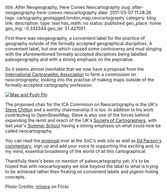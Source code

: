 title: After Neogeography, Here Comes Neocartography
slug: after-neogeography-here-comes-neocartography
date: 2011-03-07 11:28:26
tags: cartography,geotagged,london,map,neocartography
category: blog
link: 
description: 
type: text
has_math: no
status: published
geo_place: home
geo_lng: -0.333344
geo_lat: 51.427051

First there was neogeography, a convenient label for the practice of geography outside of the formally accepted geographical disciplines. A convenient label, but one which caused some controversy and mud slinging with the aforementioned formally accepted disciplines being labelled paleogeography and with a strong emphasis on the pejorative.

So it seems almost inevitable that we now have a proposal from the [International Cartographic Association](https://icaci.org/ "https://icaci.org/") to form a commission on *neocartography*, looking into the practise of making maps outside of the formally accepted cartography profession.

<!-- TEASER_END -->

[![Map and Push Pin](https://farm4.static.flickr.com/3100/3158814786_e8e0632d9e_d.jpg)](https://www.flickr.com/photos/nrivera/3158814786/ "Map and Push Pin")

The proposed chair for the ICA Commision on Neocartography is the UK's [Steve Chilton](https://twitter.com/steev8 "https://twitter.com/steev8") and a worthy chairmanship it is too. In addition to his work contributing to OpenStreetMap, Steve is also one of the forces behind expanding the remit and reach of the UK's [Society of Cartographers](https://www.soc.org.uk/ "https://www.soc.org.uk/"), with last year's [Summer School](/2010/12/08/society-of-cartographers-redux/ "/2010/12/08/society-of-cartographers-redux/") having a strong emphasis on what could now be called neocartography.

You can read the [proposal](https://www.soc.org.uk/neocartography/ "https://www.soc.org.uk/neocartography/") over at the SoC's web site as well as [Ed Parson's commentary](https://www.edparsons.com/2011/03/and-now-there-is-neocartography/ "https://www.edparsons.com/2011/03/and-now-there-is-neocartography/"); sign up and add your voice to supporting this exciting and, to my mind, essential broadening of the world of all this cartographical.

Thankfully there's been no mention of paleocartography yet; it's to be hoped that with neocartography we look beyond the label to what is trying to be achieved rather than fixating on convenient labels and pigeon-holing concepts.



Photo Credits: [nrivera](https://www.flickr.com/photos/nrivera/3158814786/ "https://www.flickr.com/photos/nrivera/3158814786/") on Flickr.


